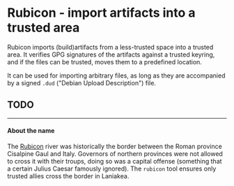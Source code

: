 # Rubicon - import artifacts into a trusted area

Rubicon imports (build)artifacts from a less-trusted space into a trusted area. It verifies GPG signatures of the
artifacts against a trusted keyring, and if the files can be trusted, moves them to a predefined location.

It can be used for importing arbitrary files, as long as they are accompanied by a signed `.dud` ("Debian Upload Description") file.

## TODO


---
#### About the name

The [Rubicon](https://en.wikipedia.org/wiki/Rubicon) river was historically the border between the Roman province Cisalpine Gaul and Italy.
Governors of northern provinces were not allowed to cross it with their troups, doing so was a capital offense (something that a certain
Julius Caesar famously ignored). The `rubicon` tool ensures only trusted allies cross the border in Laniakea.
